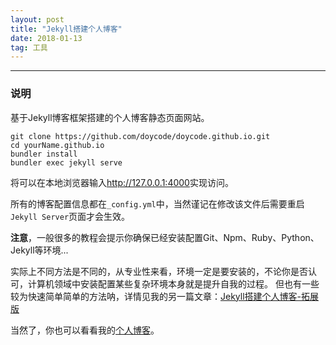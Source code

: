 ```yaml
---
layout: post
title: "Jekyll搭建个人博客"
date: 2018-01-13
tag: 工具
---
```


---

### 说明

基于Jekyll博客框架搭建的个人博客静态页面网站。

```
git clone https://github.com/doycode/doycode.github.io.git
cd yourName.github.io
bundler install
bundler exec jekyll serve
```

将可以在本地浏览器输入<http://127.0.0.1:4000>实现访问。

所有的博客配置信息都在`_config.yml`中，当然谨记在修改该文件后需要重启`Jekyll Server`页面才会生效。

**注意**，一般很多的教程会提示你确保已经安装配置Git、Npm、Ruby、Python、Jekyll等环境...

实际上不同方法是不同的，从专业性来看，环境一定是要安装的，不论你是否认可，计算机领域中安装配置某些复杂环境本身就是提升自我的过程。 但也有一些较为快速简单简单的方法呐，详情见我的另一篇文章：[Jekyll搭建个人博客-拓展版](https://doycode.github.io/2018/02/Jekyll%E6%90%AD%E5%BB%BA%E4%B8%AA%E4%BA%BA%E5%8D%9A%E5%AE%A2-%E6%8B%93%E5%B1%95%E7%89%88/)

当然了，你也可以看看我的[个人博客](https://doycode.github.io/)。


